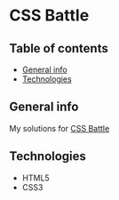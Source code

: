 # CSS Battle

## Table of contents

- [General info](#general-info)
- [Technologies](#technologies)

## General info

My solutions for [CSS Battle](https://cssbattle.dev/)

## Technologies

- HTML5
- CSS3
